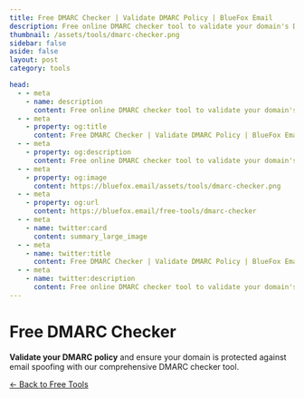 ```yaml
---
title: Free DMARC Checker | Validate DMARC Policy | BlueFox Email
description: Free online DMARC checker tool to validate your domain's DMARC policy, check alignment, and analyze email authentication settings for improved deliverability.
thumbnail: /assets/tools/dmarc-checker.png
sidebar: false
aside: false
layout: post
category: tools

head:
  - - meta
    - name: description
      content: Free online DMARC checker tool to validate your domain's DMARC policy, check alignment, and analyze email authentication settings for improved deliverability.
  - - meta
    - property: og:title
      content: Free DMARC Checker | Validate DMARC Policy | BlueFox Email
  - - meta
    - property: og:description
      content: Free online DMARC checker tool to validate your domain's DMARC policy, check alignment, and analyze email authentication settings for improved deliverability.
  - - meta
    - property: og:image
      content: https://bluefox.email/assets/tools/dmarc-checker.png
  - - meta
    - property: og:url
      content: https://bluefox.email/free-tools/dmarc-checker
  - - meta
    - name: twitter:card
      content: summary_large_image
  - - meta
    - name: twitter:title
      content: Free DMARC Checker | Validate DMARC Policy | BlueFox Email
  - - meta
    - name: twitter:description
      content: Free online DMARC checker tool to validate your domain's DMARC policy, check alignment, and analyze email authentication settings for improved deliverability.
---
```


# Free DMARC Checker

**Validate your DMARC policy** and ensure your domain is protected against email spoofing with our comprehensive DMARC checker tool.

<script setup>
import { DmarcChecker } from '../.vitepress/theme/free-tools'
</script>

<DmarcChecker />

[← Back to Free Tools](/free-tools/)
